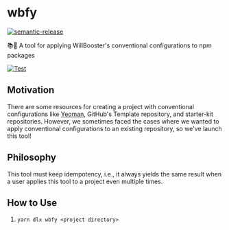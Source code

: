 # wbfy

[![semantic-release](https://img.shields.io/badge/%20%20%F0%9F%93%A6%F0%9F%9A%80-semantic--release-e10079.svg)](https://github.com/semantic-release/semantic-release)

:books::rocket: A tool for applying WillBooster's conventional configurations to npm packages

[![Test](https://github.com/WillBooster/wbfy/actions/workflows/test.yml/badge.svg)](https://github.com/WillBooster/wbfy/actions/workflows/test.yml)

## Motivation

There are some resources for creating a project with conventional configurations like [Yeoman](https://yeoman.io/), GitHub's Template repository, and starter-kit repositories.
However, we sometimes faced the cases where we wanted to apply conventional configurations to an existing repository, so we've launch this tool!

## Philosophy

This tool must keep idempotency, i.e., it always yields the same result when a user applies this tool to a project even multiple times.

## How to Use

1. `yarn dlx wbfy <project directory>`
